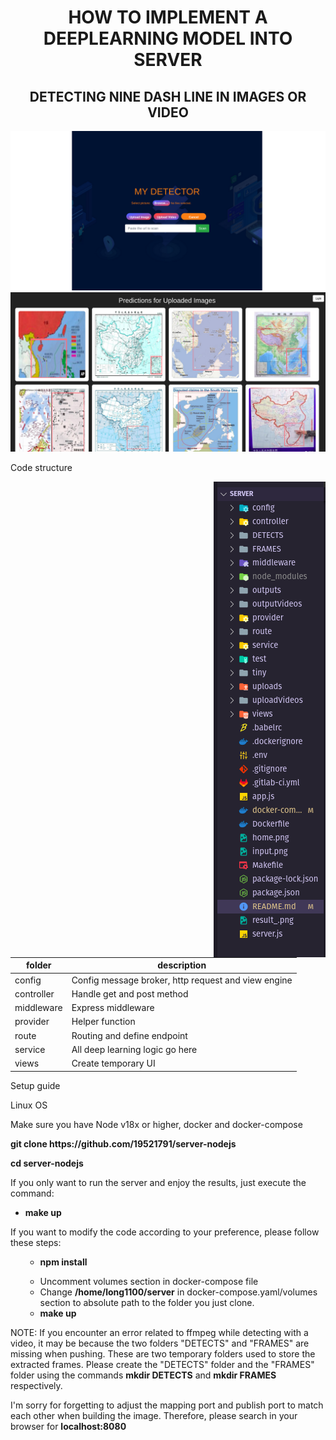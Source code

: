 <h1 align="center">HOW TO IMPLEMENT A DEEPLEARNING MODEL INTO SERVER</h1>

<h2 align="center">DETECTING NINE DASH LINE IN IMAGES OR VIDEO</h2>

<img src="home.png" alt="Maybe here is a picture">
<img src="result_.png" alt="Maybe here is a picture">

<div>
  <p>Code structure</p>
  <img src="folder_structure.png" align="right">
<table>
  <thead>
    <tr>
      <th scope="col">folder</th>
      <th scope="col">description</th>
    </tr>
  </thead>
  <tbody>
    <tr>
      <td>config</td>
      <td>Config message broker, http request and view engine</td>
    </tr>
    <tr>
      <td>controller</td>
      <td>Handle get and post method</td>
    </tr>
    <tr>
      <td>middleware</td>
      <td>Express middleware</td>
    </tr>
    <tr>
      <td>provider</td>
      <td>Helper function</td>
    </tr>
    <tr>
      <td>route</td>
      <td>Routing and define endpoint</td>
    </tr>
    <tr>
      <td>service</td>
      <td>All deep learning logic go here</td>
    </tr>
    <tr>
      <td>views</td>
      <td>Create temporary UI</td>
    </tr>
  </tbody>
</table>

</div>

<p>Setup guide</p>
<p></p>
<p>Linux OS</p>
<p>Make sure you have Node v18x or higher, docker and docker-compose</p>
<p><b>git clone https://github.com/19521791/server-nodejs</b></p>
<p><b>cd server-nodejs</b></p>
<span>If you only want to run the server and enjoy the results, just execute the command:</span>
<ul>
  <li><b>make up</b></li>
</ul>
<span>If you want to modify the code according to your preference, please follow these steps:</span>
<ul>
  <ul>
    <li><b>npm install</b></li>
  </ul>
  <ul>
    <li>
      Uncomment volumes section in docker-compose file
    </li>
    <li>Change <b>/home/long1100/server</b> in docker-compose.yaml/volumes section to absolute path to the folder you just clone.</li>
    <li><b>make up</b></li>
  </ul>
</ul>
<p>NOTE: If you encounter an error related to ffmpeg while detecting with a video, it may be because the two folders "DETECTS" and "FRAMES" are missing when pushing. These are two temporary folders used to store the extracted frames. Please create the "DETECTS" folder and the "FRAMES" folder using the commands <b>mkdir DETECTS</b> and <b>mkdir FRAMES</b> respectively.</p>
<p>I'm sorry for forgetting to adjust the mapping port and publish port to match each other when building the image. Therefore, please search in your browser for <b>localhost:8080</b></p>
